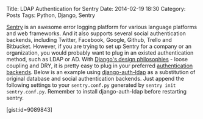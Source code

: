 Title: LDAP Authentication for Sentry
Date: 2014-02-19 18:30
Category: Posts
Tags: Python, Django, Sentry


[Sentry][1] is an awesome error logging platform for
various language platforms and web frameworks. And it also supports several
social authentication backends, including Twitter, Facebook, Google, Github,
Trello and Bitbucket. However, if you are trying to set up Sentry for a
company or an organization, you would probably want to plug in an existed
authentication method, such as LDAP or AD. With
[Django's design philosophies][2] - loose coupling and DRY, it is pretty
easy to plug in your preferred [authentication backends][3]. Below is an
example using [django-auth-ldap][4] as a substitution of original database
and social authentication backends. Just append the following settings to
your `sentry.conf.py` generated by `sentry init sentry.conf.py`.
Remember to install django-auth-ldap before restarting sentry.

[gist:id=9089843]

[1]: https://getsentry.com
[2]: https://docs.djangoproject.com/en/dev/misc/design-philosophies/
[3]: https://pypi.python.org/pypi?%3Aaction=search&term=django+auth 'django-auth-*'
[4]: https://pythonhosted.org/django-auth-ldap/
